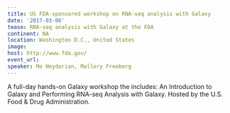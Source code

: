 ```yaml
---
title: US FDA-sponsored workshop on RNA-seq analysis with Galaxy
date: '2017-03-06'
tease: RNA-seq analysis with Galaxy at the FDA
continent: NA
location: Washington D.C., United States
image: 
host: http://www.fda.gov/
event_url: 
speaker: Mo Heydarian, Mallory Freeberg
---
```


A full-day hands-on Galaxy workshop the includes: An Introduction to Galaxy and Performing RNA-seq Analysis with Galaxy. Hosted by the U.S. Food & Drug Administration.
